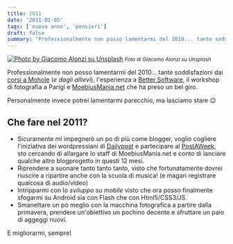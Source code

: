 ```yaml
---
title: 2011
date: '2011-01-05'
tags: ['nuovo anno', 'pensieri']
draft: false
summary: "Professionalmente non posso lamentarmi del 2010... tante soddisfazioni dai corsi a Mohole l'esperienza a Better Software, il workshop di fotografia a Parigi e MoebiusMania.net che ha preso un bel giro."
---
```


[![Photo by Giacomo Alonzi su Unsplash](https://images.unsplash.com/photo-1573629911931-2d90405cbbf1?ixlib=rb-1.2.1&ixid=eyJhcHBfaWQiOjEyMDd9&auto=format&fit=crop&w=2107&q=80)](https://unsplash.com/@bardaxx?utm_source=unsplash&utm_medium=referral&utm_content=creditCopyText) <small>_Foto di Giacomo Alonzi su Unsplash_</small>

Professionalmente non posso lamentarmi del 2010... tante soddisfazioni dai [corsi a Mohole](http://scuola.mohole.it/scuola-web/) (_e dagli allievi_), l'esperienza a [Better Software](http://www.bettersoftware.it/), il workshop di fotografia a Parigi e [MoebiusMania.net](http://www.moebiusmania.net/) che ha preso un bel giro.

Personalmente invece potrei lamentarmi parecchio, ma lasciamo stare 😉

## Che fare nel 2011?

- Sicuramente mi impegnerò un po di più come blogger, voglio cogliere l\'iniziativa dei wordpressiani di [Dailypost](http://dailypost.wordpress.com/) e partecipare al [PostAWeek](http://dailypost.wordpress.com/2010/12/30/how-to-sign-up-postaday-postaweek/), sto cercando di allargare lo staff di MoebiusMania.net e conto di lanciare qualche altro blogprogetto in questi 12 mesi.
- Riprendere a suonare tanto tanto tanto, visto che fortunatamente dovrei riuscire a ripartire anche con la scuola di musica! (e magari registrare qualcosa di audio/video)
- Intripparmi con lo _sviluppo su mobile_ visto che ora posso finalmente sfogarmi su Android sia con Flash che con Html5/CSS3/JS.
- Smanettare un pò meglio con la macchina fotografica a partire dalla primavera, prendere un'obiettivo un pochino decente e sfruttare un paio di aggeggi nuovi.

E migliorarmi, sempre!
